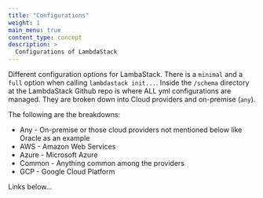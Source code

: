 ```yaml
---
title: "Configurations"
weight: 1
main_menu: true
content_type: concept
description: >
  Configurations of LambdaStack
---
```


Different configuration options for LambaStack. There is a `minimal` and a `full` option when calling `lambdastack init...`. Inside the `/schema` directory at the LambdaStack Github repo is where ALL yml configurations are managed. They are broken down into Cloud providers and on-premise (`any`).

The following are the breakdowns:
* Any - On-premise or those cloud providers not mentioned below like Oracle as an example
* AWS - Amazon Web Services
* Azure - Microsoft Azure
* Common - Anything common among the providers
* GCP - Google Cloud Platform

Links below...

